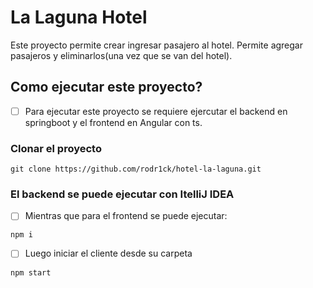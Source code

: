 # La Laguna Hotel

Este proyecto permite crear ingresar pasajero al hotel.
Permite agregar pasajeros y eliminarlos(una vez que se van del hotel). 

## Como ejecutar este proyecto?

-   [ ]  Para ejecutar este proyecto se requiere ejercutar el backend en springboot y el frontend en Angular con ts.

### Clonar el proyecto 
```
git clone https://github.com/rodr1ck/hotel-la-laguna.git
```

### El backend se puede ejecutar con ItelliJ IDEA

-   [ ]  Mientras que para el frontend se puede ejecutar:

```
npm i 
```

-   [ ]  Luego iniciar el cliente desde su carpeta
```
npm start 
``` 
